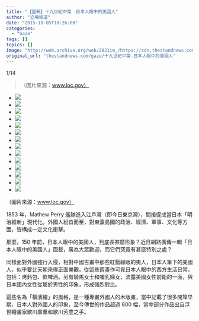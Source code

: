```yaml
---
title: "【圖輯】十九世紀中葉　日本人眼中的美國人"
author: "立場報道"
date: "2015-10-05T18:26:00"
categories:
  - "Gaze"
tags: []
topics: []
image: "http://web.archive.org/web/2021im_/https://cdn.thestandnews.com/media/photos/gallery/45/cache/1_E9xJH_300x200cropcenter.jpg"
original_url: "thestandnews.com/gaze/十九世紀中葉-日本人眼中的美國人"
---
```

[](#)[](#)

[](#)1/14[](#)

> （圖片來源：www.loc.gov）

*   ![](http://web.archive.org/web/2021im_/https://cdn.thestandnews.com/media/photos/gallery/45/cache/1_E9xJH_300x200cropcenter.jpg)
*   ![](http://web.archive.org/web/2021im_/https://cdn.thestandnews.com/media/photos/gallery/45/cache/2_sHypk_300x200cropcenter.jpg)
*   ![](http://web.archive.org/web/2021im_/https://cdn.thestandnews.com/media/photos/gallery/45/cache/3_mF6Xf_300x200cropcenter.jpg)
*   ![](http://web.archive.org/web/2021im_/https://cdn.thestandnews.com/media/photos/gallery/45/cache/4_WjFEW_300x200cropcenter.jpg)
*   ![](http://web.archive.org/web/2021im_/https://cdn.thestandnews.com/media/photos/gallery/45/cache/5_XDCRm_300x200cropcenter.jpg)
*   ![](http://web.archive.org/web/2021im_/https://cdn.thestandnews.com/media/photos/gallery/45/cache/6_AOCG2_300x200cropcenter.jpg)
*   ![](http://web.archive.org/web/2021im_/https://cdn.thestandnews.com/media/photos/gallery/45/cache/7_kgH8Y_300x200cropcenter.jpg)
*   ![](http://web.archive.org/web/2021im_/https://cdn.thestandnews.com/media/photos/gallery/45/cache/8_ywDRG_300x200cropcenter.jpg)
*   ![](http://web.archive.org/web/2021im_/https://cdn.thestandnews.com/media/photos/gallery/45/cache/9_F096z_300x200cropcenter.jpg)
*   ![](http://web.archive.org/web/2021im_/https://cdn.thestandnews.com/media/photos/gallery/45/cache/10_9ICQK_300x200cropcenter.jpg)
*   ![](http://web.archive.org/web/2021im_/https://cdn.thestandnews.com/media/photos/gallery/45/cache/11_4I0Yw_300x200cropcenter.jpg)
*   ![](http://web.archive.org/web/2021im_/https://cdn.thestandnews.com/media/photos/gallery/45/cache/12_tOoji_300x200cropcenter.jpg)
*   ![](http://web.archive.org/web/2021im_/https://cdn.thestandnews.com/media/photos/gallery/45/cache/13_AKpWP_300x200cropcenter.jpg)
*   ![](http://web.archive.org/web/2021im_/https://cdn.thestandnews.com/media/photos/gallery/45/cache/14_KlZQJ_300x200cropcenter.jpg)

（圖片來源：www.loc.gov）

1853 年，Mathew Perry 艦隊進入江戶灣（即今日東京灣），間接促成當日本「明治維新」現代化。外國人紛沓而至，對東瀛島國的政治、經濟、軍事、文化等方面，皆構成一定文化衝擊。

那麼，150 年前，日本人眼中的美國人，到底長甚麼形象？近日網路廣傳一輯「日本人眼中的美國人」圖載，廣為大眾歡迎，而它們究竟有甚麼特別之處？

同樣面對外國強行入侵，相對中國古畫中那些紅鬚綠眼的夷人，日本人筆下的美國人，似乎要比天朝來得正面樂觀。從這些舊畫作可見日本人眼中的西方生活日常，包括：烤麫包、飲啤酒。另有騎馬女士和哺乳婦女，流露美國女性前衛的一面，與日本國內女性從屬於男性的印象，形成強烈對比。

這些名為「橫濱繪」的風格，是一種專畫外國人的木版畫，當中記載了很多開埠早期，日本人對外國人的印象，至今傳世的作品超過 800 幅，當中部分作品出自浮世繪畫家歌川廣重和歌川芳豊之手。